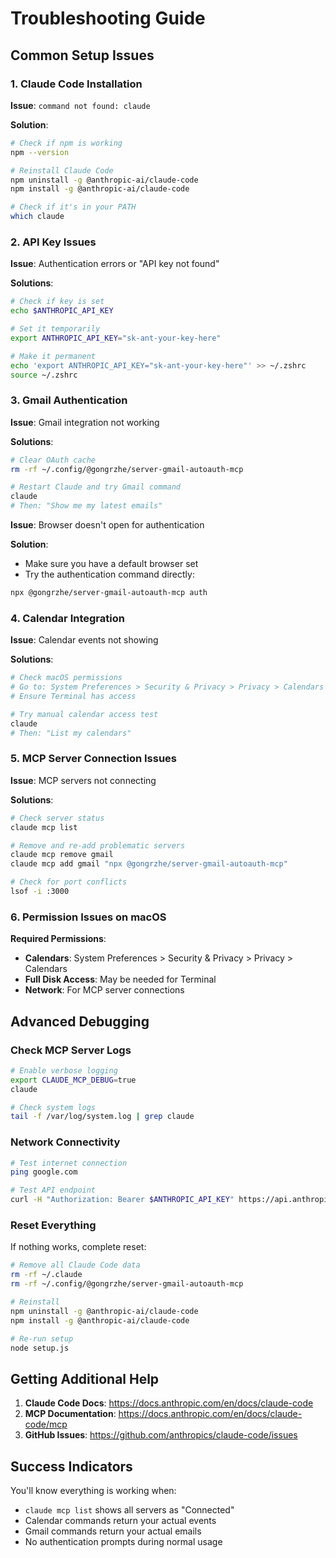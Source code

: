 # Troubleshooting Guide

## Common Setup Issues

### 1. Claude Code Installation

**Issue**: `command not found: claude`

**Solution**:
```bash
# Check if npm is working
npm --version

# Reinstall Claude Code
npm uninstall -g @anthropic-ai/claude-code
npm install -g @anthropic-ai/claude-code

# Check if it's in your PATH
which claude
```

### 2. API Key Issues

**Issue**: Authentication errors or "API key not found"

**Solutions**:
```bash
# Check if key is set
echo $ANTHROPIC_API_KEY

# Set it temporarily
export ANTHROPIC_API_KEY="sk-ant-your-key-here"

# Make it permanent
echo 'export ANTHROPIC_API_KEY="sk-ant-your-key-here"' >> ~/.zshrc
source ~/.zshrc
```

### 3. Gmail Authentication

**Issue**: Gmail integration not working

**Solutions**:
```bash
# Clear OAuth cache
rm -rf ~/.config/@gongrzhe/server-gmail-autoauth-mcp

# Restart Claude and try Gmail command
claude
# Then: "Show me my latest emails"
```

**Issue**: Browser doesn't open for authentication

**Solution**:
- Make sure you have a default browser set
- Try the authentication command directly:
```bash
npx @gongrzhe/server-gmail-autoauth-mcp auth
```

### 4. Calendar Integration

**Issue**: Calendar events not showing

**Solutions**:
```bash
# Check macOS permissions
# Go to: System Preferences > Security & Privacy > Privacy > Calendars
# Ensure Terminal has access

# Try manual calendar access test
claude
# Then: "List my calendars"
```

### 5. MCP Server Connection Issues

**Issue**: MCP servers not connecting

**Solutions**:
```bash
# Check server status
claude mcp list

# Remove and re-add problematic servers
claude mcp remove gmail
claude mcp add gmail "npx @gongrzhe/server-gmail-autoauth-mcp"

# Check for port conflicts
lsof -i :3000
```

### 6. Permission Issues on macOS

**Required Permissions**:
- **Calendars**: System Preferences > Security & Privacy > Privacy > Calendars
- **Full Disk Access**: May be needed for Terminal
- **Network**: For MCP server connections

## Advanced Debugging

### Check MCP Server Logs
```bash
# Enable verbose logging
export CLAUDE_MCP_DEBUG=true
claude

# Check system logs
tail -f /var/log/system.log | grep claude
```

### Network Connectivity
```bash
# Test internet connection
ping google.com

# Test API endpoint
curl -H "Authorization: Bearer $ANTHROPIC_API_KEY" https://api.anthropic.com/v1/messages
```

### Reset Everything
If nothing works, complete reset:
```bash
# Remove all Claude Code data
rm -rf ~/.claude
rm -rf ~/.config/@gongrzhe/server-gmail-autoauth-mcp

# Reinstall
npm uninstall -g @anthropic-ai/claude-code
npm install -g @anthropic-ai/claude-code

# Re-run setup
node setup.js
```

## Getting Additional Help

1. **Claude Code Docs**: https://docs.anthropic.com/en/docs/claude-code
2. **MCP Documentation**: https://docs.anthropic.com/en/docs/claude-code/mcp
3. **GitHub Issues**: https://github.com/anthropics/claude-code/issues

## Success Indicators

You'll know everything is working when:
- `claude mcp list` shows all servers as "Connected"
- Calendar commands return your actual events
- Gmail commands return your actual emails
- No authentication prompts during normal usage